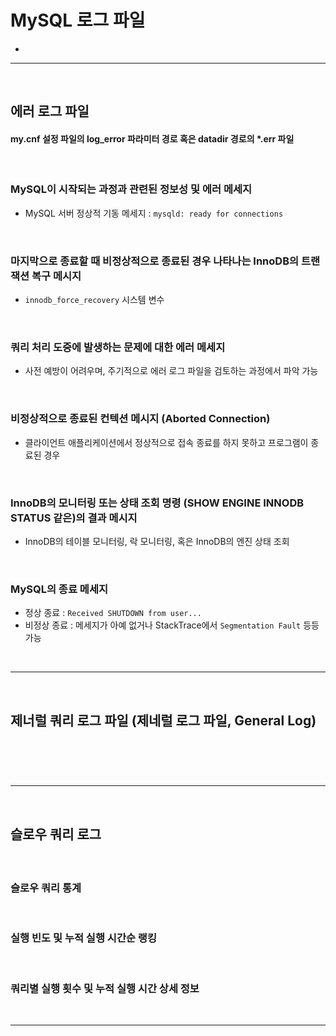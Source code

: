 # MySQL 로그 파일
> 
* 

<hr>
<br>

## 에러 로그 파일
#### my.cnf 설정 파일의 log_error 파라미터 경로 혹은 datadir 경로의 *.err 파일

<br>

### MySQL이 시작되는 과정과 관련된 정보성 및 에러 메세지
* MySQL 서버 정상적 기동 메세지 : `mysqld: ready for connections`

<br>

### 마지막으로 종료할 때 비정상적으로 종료된 경우 나타나는 InnoDB의 트랜잭션 복구 메시지
* `innodb_force_recovery` 시스템 변수

<br>

### 쿼리 처리 도중에 발생하는 문제에 대한 에러 메세지
* 사전 예방이 어려우며, 주기적으로 에러 로그 파일을 검토하는 과정에서 파악 가능

<br>

### 비정상적으로 종료된 컨텍션 메시지 (Aborted Connection)
* 클라이언트 애플리케이션에서 정상적으로 접속 종료를 하지 못하고 프로그램이 종료된 경우

<br>

### InnoDB의 모니터링 또는 상태 조회 명령 (SHOW ENGINE INNODB STATUS 같은)의 결과 메시지
* InnoDB의 테이블 모니터링, 락 모니터링, 혹은 InnoDB의 엔진 상태 조회

<br>

### MySQL의 종료 메세지
* 정상 종료 : `Received SHUTDOWN from user...`
* 비정상 종료 : 메세지가 아예 없거나 StackTrace에서 `Segmentation Fault` 등등 가능

<br>
<hr>
<br>

## 제너럴 쿼리 로그 파일 (제네럴 로그 파일, General Log)
#### 

<br>

### 

<br>
<hr>
<br>

## 슬로우 쿼리 로그
#### 

<br>

### 슬로우 쿼리 통계

<br>

### 실행 빈도 및 누적 실행 시간순 랭킹

<br>

### 쿼리별 실행 횟수 및 누적 실행 시간 상세 정보

<br>
<hr>
<br>
